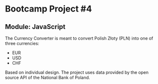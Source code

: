 # Bootcamp Project #4
## Module: JavaScript

The Currency Converter is meant to convert Polish Złoty (PLN) into one of three currencies:
- EUR
- USD
- CHF

Based on individual design.
The project uses data provided by the open source API of the National Bank of Poland.
